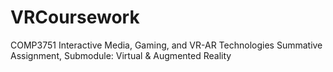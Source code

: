 # VRCoursework
COMP3751 Interactive Media, Gaming, and VR-AR Technologies Summative Assignment, Submodule: Virtual &amp; Augmented Reality
